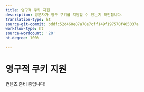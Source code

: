 ```yaml
---
title: 영구적 쿠키 지원
description: 방문자가 영구 쿠키를 지원할 수 있는지 확인합니다.
translation-type: ht
source-git-commit: bddfc52d460e87a70e7cff149f197570f405037a
workflow-type: ht
source-wordcount: '20'
ht-degree: 100%

---
```



# 영구적 쿠키 지원

컨텐츠 준비 중입니다!
